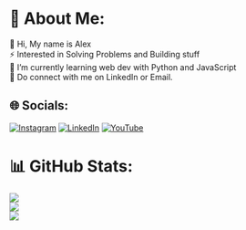 # 💫 About Me:
🔭 Hi, My name is Alex <br>⚡ Interested in Solving Problems and Building stuff <br>🌱 I’m currently learning web dev with Python and JavaScript <br>💬  Do connect with me on LinkedIn or Email. <br>


## 🌐 Socials:
[![Instagram](https://img.shields.io/badge/Instagram-%23E4405F.svg?logo=Instagram&logoColor=white)](https://instagram.com/_a.l_x_.x_) [![LinkedIn](https://img.shields.io/badge/LinkedIn-%230077B5.svg?logo=linkedin&logoColor=white)](https://linkedin.com/in/alex-mathew-7951a0256) [![YouTube](https://img.shields.io/badge/YouTube-%23FF0000.svg?logo=YouTube&logoColor=white)](https://youtube.com/@alexmathew526) 
# 📊 GitHub Stats:
![](https://github-readme-stats.vercel.app/api?username=mathewalex806&theme=dark&hide_border=true&include_all_commits=true&count_private=true)<br/>
![](https://github-readme-streak-stats.herokuapp.com/?user=mathewalex806&theme=dark&hide_border=true)<br/>
![](https://github-readme-stats.vercel.app/api/top-langs/?username=mathewalex806&theme=dark&hide_border=true&include_all_commits=true&count_private=true&layout=compact)

<!-- Proudly created with GPRM ( https://gprm.itsvg.in ) -->
